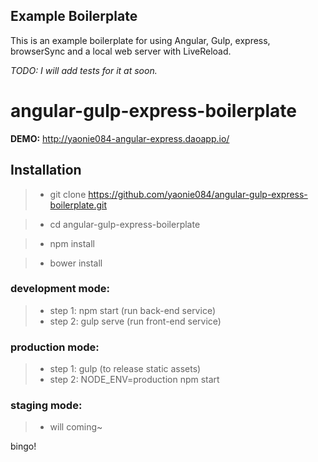 ## Example Boilerplate

This is an example boilerplate for using Angular, Gulp, express, browserSync and a local web server with LiveReload.

*TODO: I will add tests for it at soon.*

# angular-gulp-express-boilerplate

**DEMO:** http://yaonie084-angular-express.daoapp.io/

## Installation

> * git clone https://github.com/yaonie084/angular-gulp-express-boilerplate.git

> * cd angular-gulp-express-boilerplate

> * npm install

> * bower install

### development mode:

> * step 1: npm start   (run back-end service)
> * step 2: gulp serve   (run front-end service)

### production mode:

> * step 1: gulp (to release static assets)
> * step 2: NODE_ENV=production npm start

### staging mode:

> * will coming~

bingo!